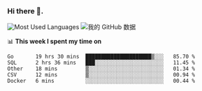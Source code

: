 ### Hi there 👋. 

<!-- **runtu666/runtu666** is a ✨ _special_ ✨ repository because its `README.md` (this file) appears on your GitHub profile. -->


![Most Used Languages](https://github-readme-stats.vercel.app/api/top-langs/?username=runtu666&theme=cobalt&layout=compact&hide=javascript,html)
![我的 GitHub 数据](https://github-readme-stats.vercel.app/api?username=runtu666&show_icons=true&theme=cobalt&count_private=true&line_height=20)


📊 **This week I spent my time on**
<!--START_SECTION:waka-->
```text
Go       19 hrs 30 mins  █████████████████████▒░░░   85.70 % 
SQL      2 hrs 36 mins   ███░░░░░░░░░░░░░░░░░░░░░░   11.45 % 
Other    18 mins         ▒░░░░░░░░░░░░░░░░░░░░░░░░   01.34 % 
CSV      12 mins         ▒░░░░░░░░░░░░░░░░░░░░░░░░   00.94 % 
Docker   6 mins          ░░░░░░░░░░░░░░░░░░░░░░░░░   00.44 % 
```
<!--END_SECTION:waka-->


[comment]: <> (Here are some ideas to get you started:)

[comment]: <> (- 🔭 I’m currently working on tal)

[comment]: <> (- 🌱 I’m currently learning devops)

[comment]: <> (- 👯 I’m looking to collaborate on ...)

[comment]: <> (- 🤔 I’m looking for help with ...)

[comment]: <> (- 💬 Ask me about ...)

[comment]: <> (- 📫 How to reach me: ...)

[comment]: <> (- 😄 Pronouns: ...)

[comment]: <> (- ⚡ Fun fact: ...)
